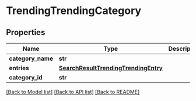# TrendingTrendingCategory

## Properties
Name | Type | Description | Notes
------------ | ------------- | ------------- | -------------
**category_name** | **str** |  | [optional] 
**entries** | [**SearchResultTrendingTrendingEntry**](SearchResultTrendingTrendingEntry.md) |  | [optional] 
**category_id** | **str** |  | [optional] 

[[Back to Model list]](../README.md#documentation-for-models) [[Back to API list]](../README.md#documentation-for-api-endpoints) [[Back to README]](../README.md)


